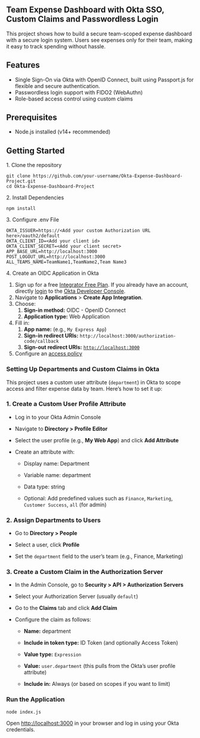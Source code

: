## Team Expense Dashboard with Okta SSO, Custom Claims and Passwordless Login

This project shows how to build a secure team-scoped expense dashboard with a secure login system. Users see expenses only for their team, making it easy to track spending without hassle.

## Features

* Single Sign-On via Okta with OpenID Connect, built using Passport.js for flexible and secure authentication.  
* Passwordless login support with FIDO2 (WebAuthn)   
* Role-based access control using custom claims  

## Prerequisites

* Node.js installed (v14+ recommended)

## Getting Started

1\. Clone the repository 

```
git clone https://github.com/your-username/Okta-Expense-Dashboard-Project.git
cd Okta-Expense-Dashboard-Project
```

2\. Install Dependencies

```
npm install
```

3\. Configure .env File

```
OKTA_ISSUER=https://<Add your custom Authorization URL here>/oauth2/default 
OKTA_CLIENT_ID=<Add your client id>
OKTA_CLIENT_SECRET=<Add your client secret>
APP_BASE_URL=http://localhost:3000
POST_LOGOUT_URL=http://localhost:3000
ALL_TEAMS_NAME=TeamName1,TeamName2,Team Name3
```

4\. Create an OIDC Application in Okta

1. Sign up for a free [Integrator Free Plan](https://developer.okta.com/signup/). If you already have an account, directly [login](https://developer.okta.com/login/) to the [Okta Developer Console](https://developer.okta.com/signup/).   
2. Navigate to **Applications** \> **Create App Integration**.  
3. Choose:  
   1. **Sign-in method:** OIDC \- OpenID Connect  
   2. **Application type:** Web Application  
4. Fill in:  
   1. **App name:** (e.g., `My Express App`)  
   2. **Sign-in redirect URIs:** `http://localhost:3000/authorization-code/callback`  
   3. **Sign-out redirect URIs:** [`http://localhost:3000`](http://localhost:3000)  
5. Configure an [access policy](https://developer.okta.com/docs/guides/configure-access-policy/main/)

### **Setting Up Departments and Custom Claims in Okta**

This project uses a custom user attribute (`department`) in Okta to scope access and filter expense data by team. Here’s how to set it up:

### **1\. Create a Custom User Profile Attribute**

* Log in to your Okta Admin Console

* Navigate to **Directory \> Profile Editor**

* Select the user profile (e.g., **My Web App**) and click **Add Attribute**

* Create an attribute with:

  * Display name: Department

  * Variable name: department

  * Data type: string

  * Optional: Add predefined values such as `Finance`, `Marketing`, `Customer Success`, `all` (for admin)

### **2\. Assign Departments to Users**

* Go to **Directory \> People**

* Select a user, click **Profile**

* Set the `department` field to the user’s team (e.g., Finance, Marketing)

### **3\. Create a Custom Claim in the Authorization Server**

* In the Admin Console, go to **Security \> API \> Authorization Servers**

* Select your Authorization Server (usually `default`)

* Go to the **Claims** tab and click **Add Claim**

* Configure the claim as follows:

  * **Name:** department

  * **Include in token type:** ID Token (and optionally Access Token)

  * **Value type:** `Expression`

  * **Value:** `user.department` (this pulls from the Okta’s user profile attribute)

  * **Include in:** Always (or based on scopes if you want to limit)

### Run the Application

```
node index.js
```

Open [http://localhost:3000](http://localhost:3000) in your browser and log in using your Okta credentials.